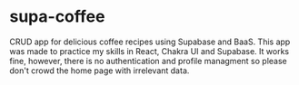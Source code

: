 # supa-coffee

CRUD app for delicious coffee recipes using Supabase and BaaS.
This app was made to practice my skills in React, Chakra UI and Supabase.
It works fine, however, there is no authentication and profile managment so please don't crowd the home page with irrelevant data.
